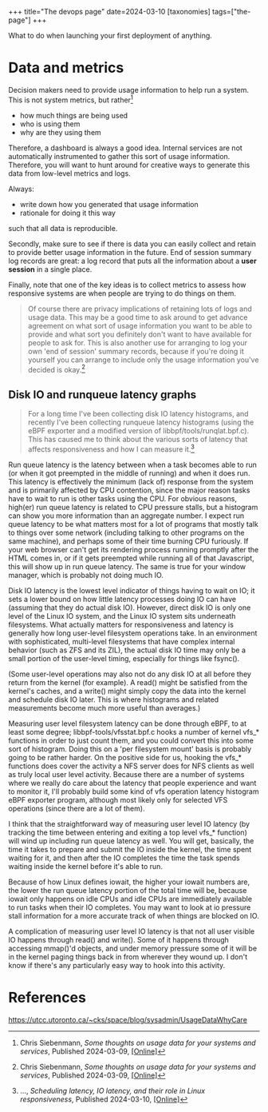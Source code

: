 +++
title="The devops page"
date=2024-03-10
[taxonomies]
tags=["the-page"]
+++

What to do when launching your first deployment of anything.

# Data and metrics

Decision makers need to provide usage information to help run a system.
This is not system metrics, but rather[^Siebenmann]

- how much things are being used
- who is using them
- why are they using them

Therefore, a dashboard is always a good idea.
Internal services are not automatically instrumented to gather this sort of usage information.
Therefore, you will want to hunt around for creative ways to generate this data from low-level metrics and logs.

Always:

- write down how you generated that usage information
- rationale for doing it this way

such that all data is reproducible.

Secondly, make sure to see if there is data you can easily collect and retain to provide better usage information in the future.
End of session summary log records are great: a log record that puts all the information about a **user session** in a single place.

Finally, note that one of the key ideas is to collect metrics to assess how responsive systems are when people are trying to do things on them.

> Of course there are privacy implications of retaining lots of logs and usage data.
> This may be a good time to ask around to get advance agreement on what sort of usage information you want to be able to provide and what sort you definitely don't want to have available for people to ask for.
> This is also another use for arranging to log your own 'end of session' summary records, because if you're doing it yourself you can arrange to include only the usage information you've decided is okay.[^Siebenmann]


## Disk IO and runqueue latency graphs

> For a long time I've been collecting disk IO latency histograms, and recently I've been collecting runqueue latency histograms (using the eBPF exporter and a modified version of libbpf/tools/runqlat.bpf.c). This has caused me to think about the various sorts of latency that affects responsiveness and how I can measure it.[^Siebenmann1]

Run queue latency is the latency between when a task becomes able to run (or when it got preempted in the middle of running) and when it does run. 
This latency is effectively the minimum (lack of) response from the system and is primarily affected by CPU contention, since the major reason tasks have to wait to run is other tasks using the CPU.
For obvious reasons, high(er) run queue latency is related to CPU pressure stalls, but a histogram can show you more information than an aggregate number. 
I expect run queue latency to be what matters most for a lot of programs that mostly talk to things over some network (including talking to other programs on the same machine), and perhaps some of their time burning CPU furiously.
If your web browser can't get its rendering process running promptly after the HTML comes in, or if it gets preempted while running all of that Javascript, this will show up in run queue latency.
The same is true for your window manager, which is probably not doing much IO.

Disk IO latency is the lowest level indicator of things having to wait on IO; it sets a lower bound on how little latency processes doing IO can have (assuming that they do actual disk IO).
However, direct disk IO is only one level of the Linux IO system, and the Linux IO system sits underneath filesystems.
What actually matters for responsiveness and latency is generally how long user-level filesystem operations take.
In an environment with sophisticated, multi-level filesystems that have complex internal behavior (such as ZFS and its ZIL), the actual disk IO time may only be a small portion of the user-level timing, especially for things like fsync().

(Some user-level operations may also not do any disk IO at all before they return from the kernel (for example).
A read() might be satisfied from the kernel's caches, and a write() might simply copy the data into the kernel and schedule disk IO later.
This is where histograms and related measurements become much more useful than averages.)

Measuring user level filesystem latency can be done through eBPF, to at least some degree; libbpf-tools/vfsstat.bpf.c hooks a number of kernel vfs_* functions in order to just count them, and you could convert this into some sort of histogram. 
Doing this on a 'per filesystem mount' basis is probably going to be rather harder.
On the positive side for us, hooking the vfs_* functions does cover the activity a NFS server does for NFS clients as well as truly local user level activity. 
Because there are a number of systems where we really do care about the latency that people experience and want to monitor it, I'll probably build some kind of vfs operation latency histogram eBPF exporter program, although most likely only for selected VFS operations (since there are a lot of them).

I think that the straightforward way of measuring user level IO latency (by tracking the time between entering and exiting a top level vfs_* function) will wind up including run queue latency as well.
You will get, basically, the time it takes to prepare and submit the IO inside the kernel, the time spent waiting for it, and then after the IO completes the time the task spends waiting inside the kernel before it's able to run.

Because of how Linux defines iowait, the higher your iowait numbers are, the lower the run queue latency portion of the total time will be, because iowait only happens on idle CPUs and idle CPUs are immediately available to run tasks when their IO completes.
You may want to look at io pressure stall information for a more accurate track of when things are blocked on IO.

A complication of measuring user level IO latency is that not all user visible IO happens through read() and write().
Some of it happens through accessing mmap()'d objects, and under memory pressure some of it will be in the kernel paging things back in from wherever they wound up.
I don't know if there's any particularly easy way to hook into this activity.

# References

[^DevaultSourceHut]: Drew Devault, _SourceHut network outage post-mortem_, Published 2024-01-19, [[Online]](https://sourcehut.org/blog/2024-01-19-outage-post-mortem/)

[^Paterson]: Cal Paterson, _S3 is files, but not a filesystem_, Published 2024-03, [[Online]](https://calpaterson.com/s3.html)

[^Siebenmann]: Chris Siebenmann, _Some thoughts on usage data for your systems and services_, Published 2024-03-09, [[Online]](https://utcc.utoronto.ca/~cks/space/blog/sysadmin/UsageDataSomeBits)

[^Siebenmann1]: ..., _Scheduling latency, IO latency, and their role in Linux responsiveness_, Published 2024-03-10, [[Online]](https://utcc.utoronto.ca/~cks/space/blog/linux/SystemResponseLatencyMetrics)

[^Siebenmann2]: ..., _Everything that does TLS should log the SSL parameters used_, Published 2024-03-13, [[Online]](https://utcc.utoronto.ca/~cks/space/blog/sysadmin/SSLLogConnectionInfo)

https://utcc.utoronto.ca/~cks/space/blog/sysadmin/UsageDataWhyCare
